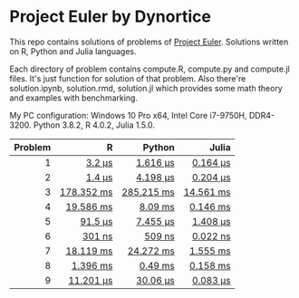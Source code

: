 # Project Euler by Dynortice

This repo contains solutions of problems of [Project Euler](https://projecteuler.net/).
Solutions written on R, Python and Julia languages.

Each directory of problem contains compute.R, compute.py and compute.jl files. It's just function for solution of that problem. Also there're solution.ipynb, solution.rmd, solution.jl which provides some math theory and examples with benchmarking.

My PC configuration: Windows 10 Pro x64, Intel Core i7-9750H, DDR4-3200. Python 3.8.2, R 4.0.2, Julia 1.5.0.

Problem | R | Python | Julia
-: | -: | -: | -:
1 | [3.2 µs](https://github.com/Dynortice/Project-Euler/blob/master/problem_0001/solution.rmd) | [1.616 µs](https://github.com/Dynortice/Project-Euler/blob/master/problem_0001/solution.ipynb) | [0.164 µs](https://github.com/Dynortice/Project-Euler/blob/master/problem_0001/solution.jl)
2 | [1.4 µs](https://github.com/Dynortice/Project-Euler/blob/master/problem_0002/solution.rmd) | [4.198 µs](https://github.com/Dynortice/Project-Euler/blob/master/problem_0002/solution.ipynb) | [0.204 µs](https://github.com/Dynortice/Project-Euler/blob/master/problem_0002/solution.jl)
3 | [178.352 ms](https://github.com/Dynortice/Project-Euler/blob/master/problem_0003/solution.rmd) | [285.215 ms](https://github.com/Dynortice/Project-Euler/blob/master/problem_0003/solution.ipynb) | [14.561 ms](https://github.com/Dynortice/Project-Euler/blob/master/problem_0003/solution.jl)
4 | [19.586 ms](https://github.com/Dynortice/Project-Euler/blob/master/problem_0004/solution.rmd) | [8.09 ms](https://github.com/Dynortice/Project-Euler/blob/master/problem_0004/solution.ipynb) | [0.146 ms](https://github.com/Dynortice/Project-Euler/blob/master/problem_0004/solution.jl)
5 | [91.5 µs](https://github.com/Dynortice/Project-Euler/blob/master/problem_0005/solution.rmd) | [7.455 µs](https://github.com/Dynortice/Project-Euler/blob/master/problem_0005/solution.ipynb) | [1.408 µs](https://github.com/Dynortice/Project-Euler/blob/master/problem_0005/solution.jl)
6 | [301 ns](https://github.com/Dynortice/Project-Euler/blob/master/problem_0006/solution.rmd) | [509 ns](https://github.com/Dynortice/Project-Euler/blob/master/problem_0006/solution.ipynb) | [0.022 ns](https://github.com/Dynortice/Project-Euler/blob/master/problem_0006/solution.jl)
7 | [18.119 ms](https://github.com/Dynortice/Project-Euler/blob/master/problem_0007/solution.rmd) | [24.272 ms](https://github.com/Dynortice/Project-Euler/blob/master/problem_0007/solution.ipynb) | [1.555 ms](https://github.com/Dynortice/Project-Euler/blob/master/problem_0007/solution.jl)
8 | [1.396 ms](https://github.com/Dynortice/Project-Euler/blob/master/problem_0008/solution.rmd) | [0.49 ms](https://github.com/Dynortice/Project-Euler/blob/master/problem_0008/solution.ipynb) | [0.158 ms](https://github.com/Dynortice/Project-Euler/blob/master/problem_0008/solution.jl)
9 | [11.201 µs](https://github.com/Dynortice/Project-Euler/blob/master/problem_0009/solution.rmd) | [30.06 µs](https://github.com/Dynortice/Project-Euler/blob/master/problem_0009/solution.ipynb) | [0.083 µs](https://github.com/Dynortice/Project-Euler/blob/master/problem_0009/solution.jl)